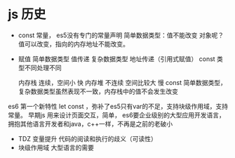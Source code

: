 # js 历史

- const
  常量， es5没有专门的常量声明
  简单数据类型：值不能改变
  对象呢？ 值可以改变，指向的内存地址不能改变。

- 赋值
  简单数据类型 值传递
  复杂数据类型 地址传递（引用式赋值）
  const 类型不同处理不同

  内存栈 连续，空间小 快
  内存堆 不连续 空间比较大 慢
  const 简单数据类型，复杂数据类型虽然表现不一致，内存栈中的值不会发生改变

es6 第一个新特性 let const ，弥补了es5只有var的不足，支持块级作用域，支持常量。
早期js 用来设计页面交互，简单， es6要企业级别的大型应用开发语言，拥抱其他语言开发者和java，c++一样，不再是之前的老破小 
  - TDZ 变量提升 代码的阅读和执行的歧义（可读性）
  - 块级作用域
    大型语言的需要

